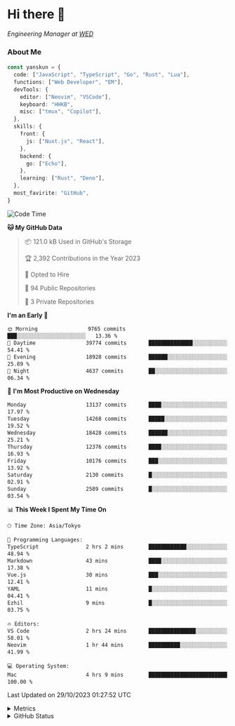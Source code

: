 # Hi there&nbsp;:wave:

<!-- ![Alt text](https://spotify-recently-played-readme.vercel.app/api?user=31kynbuubkiu3r4qh4hjuaglhfay) -->

_Engineering Manager at [WED](https://github.com/wedinc)_

### About Me

```ts
const yanskun = {
  code: ["JavaScript", "TypeScript", "Go", "Rust", "Lua"],
  functions: ["Web Developer", "EM"],
  devTools: {
    editor: ["Neovim", "VSCode"],
    keyboard: "HHKB",
    misc: ["tmux", "Copilot"],
  },
  skills: {
    front: {
      js: ["Nuxt.js", "React"],
    },
    backend: {
      go: ["Echo"],
    },
    learning: ["Rust", "Deno"],
  },
  most_favirite: "GitHub",
}
```

<!--START_SECTION:waka-->
![Code Time](http://img.shields.io/badge/Code%20Time-523%20hrs%2027%20mins-blue)

**🐱 My GitHub Data** 

> 📦 121.0 kB Used in GitHub's Storage 
 > 
> 🏆 2,392 Contributions in the Year 2023
 > 
> 💼 Opted to Hire
 > 
> 📜 94 Public Repositories 
 > 
> 🔑 3 Private Repositories 
 > 
**I'm an Early 🐤** 

```text
🌞 Morning                9765 commits        ███░░░░░░░░░░░░░░░░░░░░░░   13.36 % 
🌆 Daytime                39774 commits       ██████████████░░░░░░░░░░░   54.41 % 
🌃 Evening                18928 commits       ██████░░░░░░░░░░░░░░░░░░░   25.89 % 
🌙 Night                  4637 commits        ██░░░░░░░░░░░░░░░░░░░░░░░   06.34 % 
```
📅 **I'm Most Productive on Wednesday** 

```text
Monday                   13137 commits       ████░░░░░░░░░░░░░░░░░░░░░   17.97 % 
Tuesday                  14268 commits       █████░░░░░░░░░░░░░░░░░░░░   19.52 % 
Wednesday                18428 commits       ██████░░░░░░░░░░░░░░░░░░░   25.21 % 
Thursday                 12376 commits       ████░░░░░░░░░░░░░░░░░░░░░   16.93 % 
Friday                   10176 commits       ███░░░░░░░░░░░░░░░░░░░░░░   13.92 % 
Saturday                 2130 commits        █░░░░░░░░░░░░░░░░░░░░░░░░   02.91 % 
Sunday                   2589 commits        █░░░░░░░░░░░░░░░░░░░░░░░░   03.54 % 
```


📊 **This Week I Spent My Time On** 

```text
🕑︎ Time Zone: Asia/Tokyo

💬 Programming Languages: 
TypeScript               2 hrs 2 mins        ████████████░░░░░░░░░░░░░   48.94 % 
Markdown                 43 mins             ████░░░░░░░░░░░░░░░░░░░░░   17.38 % 
Vue.js                   30 mins             ███░░░░░░░░░░░░░░░░░░░░░░   12.41 % 
YAML                     11 mins             █░░░░░░░░░░░░░░░░░░░░░░░░   04.41 % 
Ezhil                    9 mins              █░░░░░░░░░░░░░░░░░░░░░░░░   03.75 % 

🔥 Editors: 
VS Code                  2 hrs 24 mins       ███████████████░░░░░░░░░░   58.01 % 
Neovim                   1 hr 44 mins        ██████████░░░░░░░░░░░░░░░   41.99 % 

💻 Operating System: 
Mac                      4 hrs 9 mins        █████████████████████████   100.00 % 
```


 Last Updated on 29/10/2023 01:27:52 UTC
<!--END_SECTION:waka-->

<details>
  <summary>Metrics</summary>
  <img src="https://github.com/yanskun/yanskun/blob/main/github-metrics.svg" alt="Metrics">
</details>

<details>
  <summary>GitHub Status</summary>
  <picture>
    <source media="(prefers-color-scheme: dark)" srcset="https://raw.githubusercontent.com/yanskun/yanskun/master/profile-summary-card-output/nord_dark/0-profile-details.svg">
   <img src="https://raw.githubusercontent.com/yanskun/yanskun/master/profile-summary-card-output/default/0-profile-details.svg">
  </picture>
  <br>
  <picture>
    <source media="(prefers-color-scheme: dark)" srcset="https://raw.githubusercontent.com/yanskun/yanskun/master/profile-summary-card-output/nord_dark/1-repos-per-language.svg">
   <img src="https://raw.githubusercontent.com/yanskun/yanskun/master/profile-summary-card-output/default/1-repos-per-language.svg">
  </picture>
  <picture>
    <source media="(prefers-color-scheme: dark)" srcset="https://raw.githubusercontent.com/yanskun/yanskun/master/profile-summary-card-output/nord_dark/2-most-commit-language.svg">
   <img src="https://raw.githubusercontent.com/yanskun/yanskun/master/profile-summary-card-output/default/2-most-commit-language.svg">
  </picture>
  <br>
  <picture>
    <source media="(prefers-color-scheme: dark)" srcset="https://raw.githubusercontent.com/yanskun/yanskun/master/profile-summary-card-output/nord_dark/3-stats.svg">
   <img src="https://raw.githubusercontent.com/yanskun/yanskun/master/profile-summary-card-output/default/3-stats.svg">
  </picture>
  <picture>
    <source media="(prefers-color-scheme: dark)" srcset="https://raw.githubusercontent.com/yanskun/yanskun/master/profile-summary-card-output/nord_dark/4-productive-time.svg">
   <img src="https://raw.githubusercontent.com/yanskun/yanskun/master/profile-summary-card-output/default/4-productive-time.svg">
  </picture>
</details>
